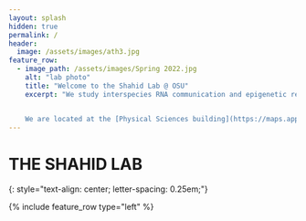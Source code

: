 ```yaml
---
layout: splash
hidden: true
permalink: /
header:
  image: /assets/images/ath3.jpg
feature_row:
  - image_path: /assets/images/Spring 2022.jpg
    alt: "lab photo"
    title: "Welcome to the Shahid Lab @ OSU"
    excerpt: "We study interspecies RNA communication and epigenetic regulation in parasitic plants and beyond. See our [research](/research/) and [publications](/publications/) to learn more about what we do, and meet our current [lab members](/team/)! Feel free to reach out if you are interested in [joining the lab](/join/) or collaborating on research projects.


    We are located at the [Physical Sciences building](https://maps.app.goo.gl/ckaF2whndLGBm16R6) in the Stillwater campus of [Oklahoma State University](https://go.okstate.edu/)."
---
```

# THE SHAHID LAB
{: style="text-align: center;
  letter-spacing: 0.25em;"}


{% include feature_row type="left" %}
